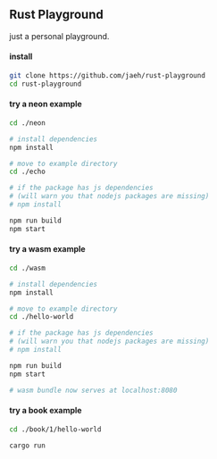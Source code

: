 ## Rust Playground

just a personal playground.

#### install
```bash
git clone https://github.com/jaeh/rust-playground
cd rust-playground
```

#### try a neon example
```bash
cd ./neon

# install dependencies
npm install

# move to example directory
cd ./echo

# if the package has js dependencies 
# (will warn you that nodejs packages are missing)
# npm install

npm run build
npm start
```

#### try a wasm example
```bash
cd ./wasm

# install dependencies
npm install

# move to example directory
cd ./hello-world

# if the package has js dependencies 
# (will warn you that nodejs packages are missing)
# npm install

npm run build
npm start

# wasm bundle now serves at localhost:8080
```

#### try a book example
```bash
cd ./book/1/hello-world

cargo run
```